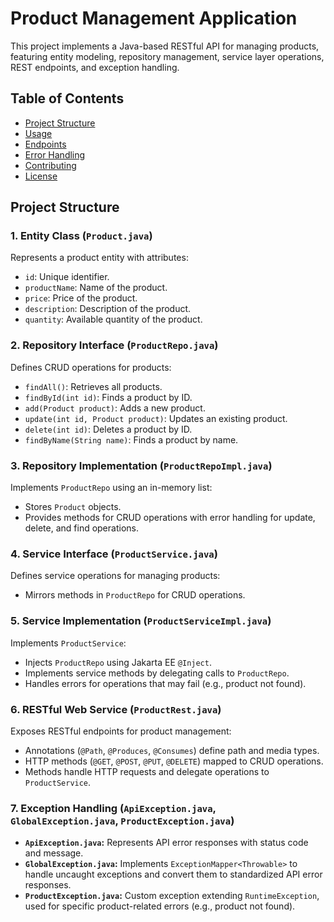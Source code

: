 # Product Management Application

This project implements a Java-based RESTful API for managing products, featuring entity modeling, repository management, service layer operations, REST endpoints, and exception handling.

## Table of Contents

- [Project Structure](#project-structure)
- [Usage](#usage)
- [Endpoints](#endpoints)
- [Error Handling](#error-handling)
- [Contributing](#contributing)
- [License](#license)

## Project Structure

### 1. Entity Class (`Product.java`)

Represents a product entity with attributes:
- `id`: Unique identifier.
- `productName`: Name of the product.
- `price`: Price of the product.
- `description`: Description of the product.
- `quantity`: Available quantity of the product.

### 2. Repository Interface (`ProductRepo.java`)

Defines CRUD operations for products:
- `findAll()`: Retrieves all products.
- `findById(int id)`: Finds a product by ID.
- `add(Product product)`: Adds a new product.
- `update(int id, Product product)`: Updates an existing product.
- `delete(int id)`: Deletes a product by ID.
- `findByName(String name)`: Finds a product by name.

### 3. Repository Implementation (`ProductRepoImpl.java`)

Implements `ProductRepo` using an in-memory list:
- Stores `Product` objects.
- Provides methods for CRUD operations with error handling for update, delete, and find operations.

### 4. Service Interface (`ProductService.java`)

Defines service operations for managing products:
- Mirrors methods in `ProductRepo` for CRUD operations.

### 5. Service Implementation (`ProductServiceImpl.java`)

Implements `ProductService`:
- Injects `ProductRepo` using Jakarta EE `@Inject`.
- Implements service methods by delegating calls to `ProductRepo`.
- Handles errors for operations that may fail (e.g., product not found).

### 6. RESTful Web Service (`ProductRest.java`)

Exposes RESTful endpoints for product management:
- Annotations (`@Path`, `@Produces`, `@Consumes`) define path and media types.
- HTTP methods (`@GET`, `@POST`, `@PUT`, `@DELETE`) mapped to CRUD operations.
- Methods handle HTTP requests and delegate operations to `ProductService`.

### 7. Exception Handling (`ApiException.java`, `GlobalException.java`, `ProductException.java`)

- **`ApiException.java`:** Represents API error responses with status code and message.
- **`GlobalException.java`:** Implements `ExceptionMapper<Throwable>` to handle uncaught exceptions and convert them to standardized API error responses.
- **`ProductException.java`:** Custom exception extending `RuntimeException`, used for specific product-related errors (e.g., product not found).
